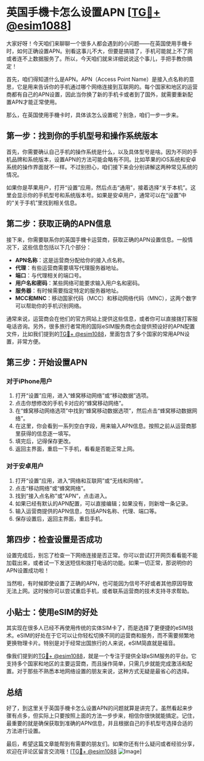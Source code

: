 # 英国手機卡怎么设置APN [[TG💪+ @esim1088](https://t.me/s/esim1088)]

大家好呀！今天咱们来聊聊一个很多人都会遇到的小问题——在英国使用手機卡时，如何正确设置APN。别看这事儿不大，但要是搞错了，手机可能就上不了网或者连不上数据服务了。所以，今天咱们就来详细说说这个事儿，手把手教你搞定！

首先，咱们得知道什么是APN。APN（Access Point Name）是接入点名称的意思，它是用来告诉你的手机通过哪个网络连接到互联网的。每个国家和地区的运营商都有自己的APN设置，因此当你换了新的手机卡或者到了国外，就需要重新配置APN才能正常使用。

那么，在英国使用手機卡时，具体该怎么设置呢？别急，咱们一步一步来。

## 第一步：找到你的手机型号和操作系统版本

首先，你需要确认自己手机的操作系统是什么，以及具体型号是啥。因为不同的手机品牌和系统版本，设置APN的方法可能会略有不同。比如苹果的iOS系统和安卓系统的操作界面就不一样。不过别担心，咱们接下来会分别讲解这两种常见系统的情况。

如果你是苹果用户，打开“设置”应用，然后点击“通用”，接着选择“关于本机”。这里会显示你的手机型号和系统版本号。如果是安卓用户，通常可以在“设置”中的“关于手机”里找到相关信息。

## 第二步：获取正确的APN信息

接下来，你需要联系你的英国手機卡运营商，获取正确的APN设置信息。一般情况下，这些信息包括以下几个部分：

- **APN名称**：这是运营商分配给你的接入点名称。
- **代理**：有些运营商需要填写代理服务器地址。
- **端口**：与代理相关的端口号。
- **用户名和密码**：某些网络可能要求输入用户名和密码。
- **服务器**：有时候需要指定特定的服务器地址。
- **MCC和MNC**：移动国家代码（MCC）和移动网络代码（MNC），这两个数字可以帮助你的手机识别网络。

通常来说，运营商会在他们的官方网站上提供这些信息，或者你可以直接拨打客服电话咨询。另外，很多旅行者常用的国际eSIM服务商也会提供预设好的APN配置文件，比如我们提到的[TG💪+ @esim1088](https://t.me/s/esim1088)，里面包含了多个国家的常用APN设置，非常方便。

## 第三步：开始设置APN

### 对于iPhone用户

1. 打开“设置”应用，进入“蜂窝移动网络”或“移动数据”选项。
2. 点击你想修改的手机卡对应的“蜂窝移动网络”。
3. 在“蜂窝移动网络选项”中找到“蜂窝移动数据选项”，然后点击“蜂窝移动数据网络”。
4. 在这里，你会看到一系列空白字段，用来输入APN信息。按照之前从运营商那里获得的信息逐一填写。
5. 填完后，记得保存更改。
6. 返回主界面，重启一下手机，看看是否能正常上网。

### 对于安卓用户

1. 打开“设置”应用，进入“网络和互联网”或“无线和网络”。
2. 点击“移动网络”或“蜂窝网络”。
3. 找到“接入点名称”或“APN”，点击进入。
4. 如果已经有默认的APN配置，可以直接编辑；如果没有，则新增一条记录。
5. 输入运营商提供的APN信息，包括APN名称、代理、端口等。
6. 保存设置后，返回主界面，重启手机。

## 第四步：检查设置是否成功

设置完成后，别忘了检查一下网络连接是否正常。你可以尝试打开网页看看能不能加载出来，或者试一下发送短信和拨打电话的功能。如果一切正常，那说明你的APN设置成功啦！

当然啦，有时候即使设置了正确的APN，也可能因为信号不好或者其他原因导致无法上网。这时候你可以尝试重启手机，或者联系运营商的技术支持寻求帮助。

## 小贴士：使用eSIM的好处

其实现在很多人已经不再使用传统的实体SIM卡了，而是选择了更便捷的eSIM技术。eSIM的好处在于它可以让你轻松切换不同的运营商和服务，而不需要频繁地更换物理卡片。特别是对于经常出国旅行的人来说，eSIM简直就是福音。

像我们提到的[TG💪+ @esim1088](https://t.me/s/esim1088)，就是一个专注于提供全球eSIM服务的平台。它支持多个国家和地区的主要运营商，而且操作简单，只需几步就能完成激活和配置。对于那些不熟悉本地网络设置的朋友来说，这种方式无疑是最省心的选择。

## 总结

好了，到这里关于英国手機卡怎么设置APN的问题就算是讲完了。虽然看起来步骤有点多，但实际上只要按照上面的方法一步步来，相信你很快就能搞定。记住，最重要的就是确保获取到准确的APN信息，并且根据自己的手机型号选择合适的方法进行设置。

最后，希望这篇文章能帮到有需要的朋友们。如果你还有什么疑问或者经验分享，欢迎在评论区留言交流哦！[[TG💪+ @esim1088](https://t.me/s/esim1088) ![Image](https://i.postimg.cc/4NQfJmqS/Snipaste-2025-05-13-00-14-12.png)]